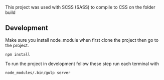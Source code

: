 This project was used with SCSS (SASS) to compile to CSS on the folder build

## Development

Make sure you install node_module when first clone the project then go to the project.
 
 ``npm install``
 
To run the project in development follow these step run each terminal with

``node_modules/.bin/gulp server``


